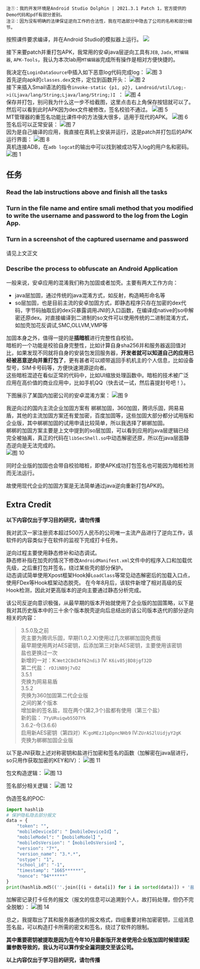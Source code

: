 `注①：我的开发环境是Android Studio Dolphin | 2021.3.1 Patch 1，官方提供的Demo代码和pdf有部分差别。`  
`注②：因为没有明确的法律保证逆向工作的合法性，我在可选部分中隐去了公司的名称和部分细节。`


按照课件要求编译，并在Android Studio的模拟器上运行。
![](images/3be420d252309b4018421d7cac25de6dc100ccbda7fa3024e78a999a1cda066b.png)  

接下来要patch并重打包APK，我常用的安卓java层逆向工具有`JEB`, `Jadx`, `MT编辑器`, `APK-Tools`，我认为本次lab用`MT编辑器`完成所有操作是相对方便快捷的。

我决定在`LoginDataSource`中插入如下恶意log代码完成log：
![图 3](images/24fe7adc00f7f930c91a9ac38a9ac68c2271fc14a10d8a52968e09fed527b89c.png)  
首先逆向apk的`classes.dex`文件，定位到函数开头：
![图 2](images/5fb1f358cce69dcdea62be8192161eb691b66b9b20d4a8cad607cba1240bf492.png)  
接下来插入Smail语法的指令`invoke-static {p1, p2}, Landroid/util/Log;->i(Ljava/lang/String;Ljava/lang/String;)I
`：
![图 4](images/fea171703eaaaa931fd5186f886a79df6067493ebe932ce8dc6763986104ffa1.png)  
保存并打包，别问我为什么这一步不给截图，这里点击右上角保存按钮就可以了。  
然后可以看到此时APK因为dex文件被修改，签名校验不通过。
![图 5](images/caea94baa1dcfcd0b0f76dd22d080a612b553cc25a85b87419539888e043b344.png)  
MT管理器的重签名功能比课件中的方法强大很多，适用于现代的APK。
![图 6](images/4de7392069fd0abd55082c56ce90d7d782cb33508c7c626507463b643af2db3c.png)  
签名后可以正常安装：
![图 7](images/e1765d5a026d6a52a284308479eadb571ed6a8b264d8ca3d18b4ff564efb60cd.png)  
因为是自己编译的应用，我直接在真机上安装并运行，这是patch并打包后的APK运行界面：
![图 8](images/b69efe3238b4487468fcd32b375d2d5380f2c302aa52446dcf3b69588117c057.png)  
真机连接ADB，在`adb logcat`的输出中可以找到被成功写入log的用户名和密码。
![图 1](images/3715c7a3a301da1723d1627ebe1f0792b6c4aa4ad71ec9e198eabab49c4b8874.png)  

## 任务
### Read the lab instructions above and finish all the tasks
### Turn in the file name and entire smali method that you modified to write the username and password to the log from the Login App.
### Turn in a screenshot of the captured username and password
请见上文正文

### Describe the process to obfuscate an Android Application
一般来说，安卓应用的混淆我们称为加固或者加壳。主要有两大工作方向：
- java层加固，通过传统的java混淆方式，如反射，构造畸形命名等
- so层加固，也是目前主流的安卓加固方式，即静态程序只存在加密的dex代码，字节码抽取后的dex只暴露调用JNI的入口函数，在编译成native的so中解密还原dex。对直接编译到二进制的so文件可以使用传统的二进制混淆方式，如加壳加花反调试,SMC,OLLVM,VMP等

加固本身之外，值得一提的是**插暗桩**进行完整性自校验。  
暗桩的一个功能是校验自身完整性，比如计算自身sha256并和服务器返回值对比，如果发现不同就将自身的安装包发回服务器，**开发者就可以知道自己的应用已经被恶意逆向并重打包了**，更有甚者可以顺带返回手机机主的个人信息，比如设备型号，SIM卡号码等，方便快速溯源逆向者。  
这些暗桩混迹在看似正常的代码中，比如UI缩放处理函数中。暗桩的技术被广泛应用在高价值的商业应用中，比如手机QQ（快去试一试，然后喜提封号吧！）。

下图展示了某国内加密公司的安卓混淆方案：
![图 9](images/f407d0fb4b68c3a4c5a55a93f08ef8c8c333266c3ab478d4503a763843b3c1fd.png)  

我逆向过的国内主流企业加固方案有 梆梆加固，360加固，腾讯乐固，网易易盾，其他的主流加固方案还有爱加密，百度加固等，这些加固大部分都分试用版和企业版，其中梆梆加固的试用申请比较简单，所以我选择了梆梆加固。  
梆梆的加固方案主要是上文中提到的so层加固，可以看到应用的java层逻辑已经完全被抽离，真正的代码在`libSecShell.so`中动态解密还原，所以在java层面静态逆向是无法完成的。  
![图 10](images/bf9285fe34a226c72969909c4b0266393c9ba59d56a560eaa8526d7b49c5e643.png)

同时企业版的加固也会带自校验暗桩，即使APK成功打包签名也可能因为暗桩检测而无法运行。  

故使用现代企业的加固方案是无法简单通过java逆向重新打包APK的。

## Extra Credit

**以下内容仅出于学习目的研究，请勿传播**

我对武汉一家注册资本超过500万人民币的公司唯一主流产品进行了逆向工作，该软件的内容类似于在软件的监视下完成打卡任务。

逆向过程主要使用静态修补和动态调试。  
静态修补指在加壳的情况下修改`AndroidManifest.xml`文件中的程序入口和加载优先级，之后重打包并签名，绕过某些壳的部分保护。  
动态调试简单使用Xpost框架Hook掉`LoadClass`等常见动态解密后的加载入口点，使用FDex等Hook框架动态脱壳。
在今年8月后，该软件新增了相对高级的反Hook检测，因此对更高版本的逆向主要通过静态分析完成。  

该公司反逆向意识极强，从最早期的版本开始就使用了企业版的加固策略，以下是我对其历史版本中的三十余个版本脱壳逆向后总结出的该公司版本迭代的部分逆向相关的内容：

>3.5.0及之前  
壳主要为腾讯乐固，早期(1.0,2.X)使用过几次梆梆加固免费版  
最早期使用两对AES密钥，后添加第三对新AES密钥，主要使用该密钥  
盐也更换过一次  
新增的一对：K:`Wet2C8d34f62ndi3` IV:  `K6iv85jBD8jgf32D`  
第二代盐： `rDJiNB9j7vD2`  
3.5.1  
壳换为网易易盾  
3.5.2  
壳换为360加固第二代企业版  
之间的某个版本  
增加新的签名盐，现在两个(第2,3个)盐都有使用（第三个盐）  
新的盐： `7YyURuiqwb55D7Yk`  
3.6.2-今(3.6.6)  
启用新AES密钥（第四对）K:`goMEzJ1pDpncNHb9` IV:`ZUrAS2lUidjyY2gK`  
壳换为梆梆加固企业版  

以下是JNI获取上述对称密钥和盐进行加密和签名的函数（加解密在java层进行，so只用作获取加密的KEY和IV）：
![图 11](images/5f5a446a79ffcb2dda677f5656211c6885ba7e161225b3310baa22f5c2e643d2.png)  

包文构造逻辑：
![图 13](images/4806e68118579435424ed096be2ea4d84ea35dec349458690e3c78a199ed7af0.png)  

签名部分相关逻辑：
![图 12](images/4409a6bee07a89642d863e1b47b9e8d665938f322f78e0e24a18206904faf4f0.png)  

伪造签名的POC:
```python
import hashlib
# 保护隐私隐去部分报文
data = {
    "token": "",
    "mobileDeviceId": "【mobileDeviceId】",
    "mobileModel": "【mobileModel】",
    "mobileOsVersion": "【mobileOsVersion】",
    "version": "7*",
    "version_name": "3.*.*",
    "ostype": "1",
    "school_id": "-1",
    "timestamp": "1665******",
    "nonce": "94******"
}
print(hashlib.md5((''.join([(i + data[i]) for i in sorted(data)]) + '盐的值').encode()).hexdigest())
```

加解密记录打卡任务的报文（报文的信息可以追溯到个人，故打码处理，但仍不完全脱敏）：
![图 14](images/454fd597e154ec4561afd70bc1873e46a85da47994329be65430c333d80e0685.png)  

总之，我提取出了其和服务器通信的报文格式，四组重要对称加密密钥，三组消息签名盐，可以构造打卡所需的密文和签名，绕过了软件的限制。

**其中重要密钥被提取是因为在今年10月最新版开发者使用企业版加固时候错误配置参数导致的，我认为可以算作安全漏洞提交至该公司。**

**以上内容仅出于学习目的研究，请勿传播**
